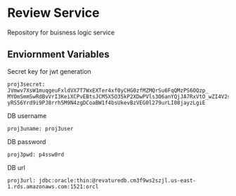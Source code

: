 # Review Service

Repository for buisness logic service

## Enviornment Variables

Secret key for jwt generation

```
proj3secret: JVmwv7XsW1muqgeuFxldVX7T7WxEXTer4xf0yCHG0zfMZMQrSu6FqQMzPS6OQzp_
MYOmSmmSwRdBvVrI3KeiXCPvEBtsJCM5X5O35kP2XDwPVls3O6anYQjJA7RxVtO_wZI4V2sYS9bTzSXDGUAbzjaJcQ0BOCQE9E5gTYnTNiTHSoBjP6zYiqo6l0YtnPk_
yRS56Yrd9i9PJ8rrh5M9N4zgDCoaBW1f4bsUkevBzVEG0l279urLI08jayzLgiE
```

DB username

```
proj3uname: proj3user
```

DB password

```
proj3pwd: p4ssw0rd
```

DB url

```
proj3url: jdbc:oracle:thin:@revaturedb.cm3f9ws2szjl.us-east-1.rds.amazonaws.com:1521:orcl
```

